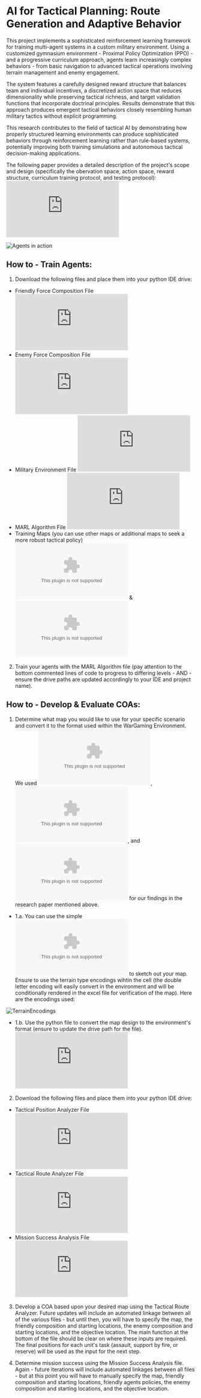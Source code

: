 # AI for Tactical Planning: Route Generation and Adaptive Behavior

This project implements a sophisticated reinforcement learning framework for training multi-agent systems in a custom military environment. Using a customized gymnasium environment - Proximal Policy Optimization (PPO) - and a progressive curriculum approach, agents learn increasingly complex behaviors - from basic navigation to advanced tactical operations involving terrain management and enemy engagement.

The system features a carefully designed reward structure that balances team and individual incentives, a discretized action space that reduces dimensionality while preserving tactical richness, and target validation functions that incorporate doctrinal principles. Results demonstrate that this approach produces emergent tactical behaviors closely resembling human military tactics without explicit programming.

This research contributes to the field of tactical AI by demonstrating how properly structured learning environments can produce sophisticated behaviors through reinforcement learning rather than rule-based systems, potentially improving both training simulations and autonomous tactical decision-making applications.

The following paper provides a detailed description of the project's scope and design (specifically the obervation space, action space, reward structure, curriculum training protocol, and testing protocol): ![Research Paper](https://github.com/ModSim-Steve/IDS_6916_Group-Project/blob/main/Moore_Lucernoni_Yingling_AI_for_Tactical_Planning_Route_Generation_and_Adaptive_Behavior.pdf)

![Agents in action](https://github.com/ModSim-Steve/EEL_6812_Project/blob/main/Demos/Scen1Episode.gif)

## How to - Train Agents:

1. Download the following files and place them into your python IDE drive:
- Friendly Force Composition File ![US Army Infantry PLT](https://github.com/ModSim-Steve/EEL_6812_Project/blob/main/US_Army_PLT_Composition_v2.py)
- Enemy Force Composition File ![Russian Armed Forces Assault Detachment](https://github.com/ModSim-Steve/EEL_6812_Project/blob/main/Russian_AF_ASLT_DET_Cap_SQD.py)
- Military Environment File ![War Gaming Environment](https://github.com/ModSim-Steve/EEL_6812_Project/blob/main/WarGamingEnvironment_v14.py)
- MARL Algorithm File ![Proximal Policy Optimization](https://github.com/ModSim-Steve/EEL_6812_Project/blob/main/PPO_Training_v4.py)
- Training Maps (you can use other maps or additional maps to seek a more robust tactical policy) ![Training Map LvL 1](https://github.com/ModSim-Steve/EEL_6812_Project/blob/main/training_map_lvl_1.xlsx) & ![Training Map LvL2](https://github.com/ModSim-Steve/EEL_6812_Project/blob/main/training_map_lvl_2.xlsx)

2. Train your agents with the MARL Algorithm file (pay attention to the bottom commented lines of code to progress to differing levels - AND - ensure the drive paths are updated accordingly to your IDE and project name).  
## How to - Develop & Evaluate COAs:

1. Determine what map you would like to use for your specific scenario and convert it to the format used within the WarGaming Environment.  We used ![Test Map 1](https://github.com/ModSim-Steve/EEL_6812_Project/blob/main/test_map_scenario1.xlsx), ![Test Map 2](https://github.com/ModSim-Steve/EEL_6812_Project/blob/main/test_map_scenario2.xlsx), and ![Test Map 3](https://github.com/ModSim-Steve/EEL_6812_Project/blob/main/test_map_scenario3.xlsx) for our findings in the research paper mentioned above. 

- 1.a. You can use the simple ![excel file](https://github.com/ModSim-Steve/EEL_6812_Project/blob/main/map_design.xlsx) to sketch out your map.  Ensure to use the terrain type encodings wihtin the cell (the double letter encoding will easily convert in the environment and will be conditionally rendered in the excel file for verification of the map).  Here are the encodings used:

![TerrainEncodings](https://github.com/ModSim-Steve/EEL_6812_Project/blob/main/Images/TerrainEncodings_excelrules.jpg)

- 1.b. Use the python file to convert the map design to the environment's format (ensure to update the drive path for the file).  ![Map Converter](https://github.com/ModSim-Steve/EEL_6812_Project/blob/main/Excel_to_CSV_Map_Converter.py)

2. Download the following files and place them into your python IDE drive:
- Tactical Position Analyzer File ![Tactical Position](https://github.com/ModSim-Steve/EEL_6812_Project/blob/main/tactical_position_analyzer.py)
- Tactical Route Analyzer File ![Tactical Route](https://github.com/ModSim-Steve/EEL_6812_Project/blob/main/TacticalRouteAnalyzer.py)
- Mission Success Analysis File ![Test File](https://github.com/ModSim-Steve/EEL_6812_Project/blob/main/PPO_Testing.py)

3. Develop a COA based upon your desired map using the Tactical Route Analyzer.  Future updates will include an automated linkage between all of the various files - but until then, you will have to specify the map, the friendly composition and starting locations, the enemy composition and starting locations, and the objective location.  The main function at the bottom of the file should be clear on where these inputs are required.  The final positions for each unit's task (assault, support by fire, or reserve) will be used as the input for the next step.

4. Determine mission success using the Mission Success Analysis file.  Again - future iterations will include automated linkages between all files - but at this point you will have to manually specify the map, friendly composition and starting locations, friendly agents policies, the enemy composition and starting locations, and the objective location.
